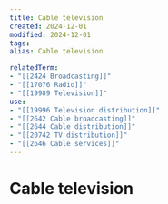 ```yaml
---
title: Cable television
created: 2024-12-01
modified: 2024-12-01
tags: 
alias: Cable television

relatedTerm:
- "[[2424 Broadcasting]]"
- "[[17076 Radio]]"
- "[[19989 Television]]"
use:
- "[[19996 Television distribution]]"
- "[[2642 Cable broadcasting]]"
- "[[2644 Cable distribution]]"
- "[[20742 TV distribution]]"
- "[[2646 Cable services]]"
---
```

# Cable television

